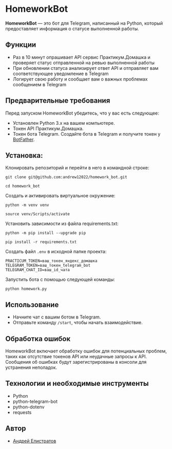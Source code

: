 # HomeworkBot

**HomeworkBot** — это бот для Telegram, написанный на Python, который предоставляет информация о статусе выполненной работы.

## Функции
- Раз в 10 минут опрашивает API сервис Практикум.Домашка и проверяет статус отправленной на ревью выполненной работы
- При обновлении статуса анализирует ответ API и отправляет вам соответствующее уведомление в Telegram
- Логирует свою работу и сообщает вам о важных проблемах сообщением в Telegram

## Предварительные требования
Перед запуском HomeworkBot убедитесь, что у вас есть следующее:
- Установлен Python 3.x на вашем компьютере.
- Токен API Практикум.Домашка.
- Токен бота Telegram. Создайте бота в Telegram и получите токен у [BotFather](https://core.telegram.org/bots#botfather).

## Установка:

Клонировать репозиторий и перейти в него в командной строке:

```
git clone git@github.com:andrew12022/homework_bot.git
```

```
cd homework_bot
```

Cоздать и активировать виртуальное окружение:

```
python -m venv venv
```

```
source venv/Scripts/activate
```

Установить зависимости из файла requirements.txt:

```
python -m pip install --upgrade pip
```

```
pip install -r requirements.txt
```

Создать файл `.env` в исходной папке проекта:

```.env
PRACTICUM_TOKEN=ваш_токен_яндекс_домашка
TELEGRAM_TOKEN=ваш_токен_telegram_bot
TELEGRAM_CHAT_ID=ваш_id_чата
```

Запустить бота с помощью следующей команды:

```
python homework.py
```

## Использование
- Начните чат с вашим ботом в Telegram.
- Отправьте команду `/start`, чтобы начать взаимодействие.

## Обработка ошибок
HomeworkBot включает обработку ошибок для потенциальных проблем, таких как отсутствие токенов API или неудачные запросы к API. Сообщения об ошибках будут зарегистрированы в консоли для устранения неполадок.

## Технологии и необходимые инструменты
- Python
- python-telegram-bot
- python-dotenv
- requests

## Автор
- [Андрей Елистратов](https://github.com/andrew12022)

